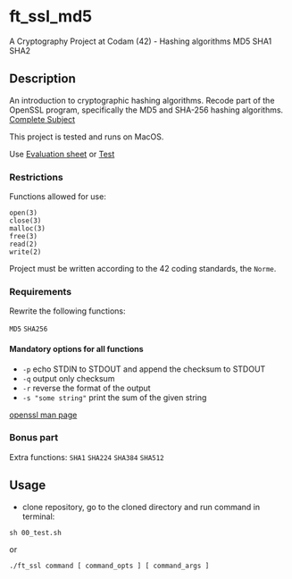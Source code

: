 # ft_ssl_md5
A Cryptography Project at Codam (42) - Hashing algorithms MD5 SHA1 SHA2

## Description

An introduction to cryptographic hashing algorithms. Recode part of the OpenSSL program, specifically the MD5 and SHA-256 hashing algorithms. [Complete Subject](SUBJECT.pdf)

This project is tested and runs on MacOS.

Use [Evaluation sheet](https://github.com/k-off/ft_ssl_md5/wiki/Evaluation-Sheet) or [Test](00_test.sh)

### Restrictions
Functions allowed for use:
```
open(3)
close(3)
malloc(3)
free(3)
read(2)
write(2)
```
Project must be written according to the 42 coding standards, the `Norme`.

### Requirements
Rewrite the following functions:

`MD5` `SHA256`

#### Mandatory options for all functions
  - `-p` echo STDIN to STDOUT and append the checksum to STDOUT
  - `-q` output only checksum
  - `-r` reverse the format of the output
  - `-s "some string"` print the sum of the given string

[openssl man page](https://linux.die.net/man/1/openssl)

### Bonus part
Extra functions:
`SHA1` `SHA224` `SHA384` `SHA512`

## Usage
 - clone repository, go to the cloned directory and run command in terminal:

```
sh 00_test.sh
```
or
```
./ft_ssl command [ command_opts ] [ command_args ]
```
